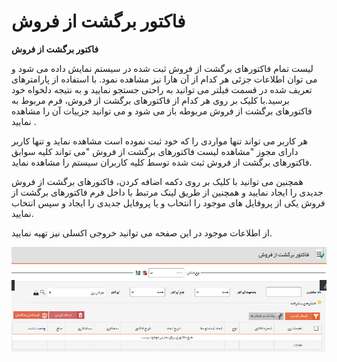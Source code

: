 # فاکتور برگشت از فروش    

**فاکتور برگشت از فروش**

لیست تمام فاکتورهای برگشت از فروش ثبت شده در سیستم نمایش داده می شود و می توان اطلاعات جزئی هر کدام از آن هارا نیز مشاهده نمود. با استفاده از پارامترهای تعریف شده در قسمت فیلتر می توانید به راحتی جستجو نمایید و به نتیجه دلخواه خود برسید.با کلیک بر روی هر کدام از فاکتورهای برگشت از فروش، فرم مربوط به فاکتورهای برگشت از فروش مربوطه باز می شود و می توانید جزییات آن را مشاهده نمایید .

هر کاربر می تواند تنها مواردی را که خود ثبت نموده است مشاهده نماید و تنها کاربر دارای مجوز "مشاهده لیست فاکتورهای برگشت از فروش "می تواند کلیه سوابق فاکتورهای برگشت از فروش ثبت شده توسط کلیه کاربران سیستم را مشاهده نماید.

همچنین می توانید با کلیک بر روی دکمه اضافه کردن، فاکتورهای برگشت از فروش جدیدی را ایجاد نمایید و همچنین از طریق لینک مرتبط با داخل فرم فاکتورهای برگشت از فروش یکی از پروفایل های موجود را انتخاب و یا پروفایل جدیدی را ایجاد و سپس انتخاب نمایید.

از اطلاعات موجود در این صفحه می توانید خروجی اکسلی نیز تهیه نمایید.

![](Returnfactor/Returnfactor.jpg)